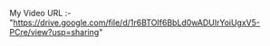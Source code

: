 My Video URL :- "https://drive.google.com/file/d/1r6BTOIf6BbLd0wADUIrYoiUgxV5-PCre/view?usp=sharing"